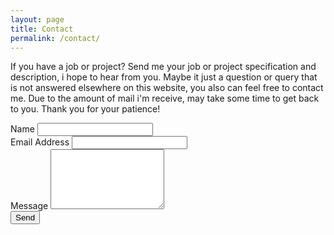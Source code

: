 ```yaml
---
layout: page
title: Contact
permalink: /contact/
---
```


If you have a job or project? Send me your job or project specification and description, i hope to hear from you. 
Maybe it just a question or query that is not answered elsewhere on this website, you also can feel free to contact me. 
Due to the amount of mail i'm receive, may take some time to get back to you. Thank you for your patience!

<form id="contactform" method="POST">
	<div class="row">
	<input type="hidden" name="_subject" value="CONTACT - CREATORBE LINKS" />
		<div class="form-group col-lg-4">
			<label>Name</label>
    		<input type="text" name="name">
		</div>
		<div class="form-group col-lg-4">
			<label>Email Address</label>
			<input type="email" name="_replyto">
			<input type="hidden" name="_subject" value="CREATORBE LINKS" />
		</div>
		<input type="text" name="_gotcha" style="display:none" />
		<div class="clearfix"></div>
		<div class="form-group col-lg-12">
			<label>Message</label>
			<textarea name="message" rows="6"></textarea>
			<input type="text" name="_gotcha" style="display:none" />
		</div>
		<div class="form-group col-lg-12">
    		<input type="submit" value="Send">
		</div>
	</div>
</form>
<script>
    var contactform =  document.getElementById('contactform');
    contactform.setAttribute('action', '//formspree.io/' + 'creatorb45' + '@' + 'gmail' + '.' + 'com');
</script>